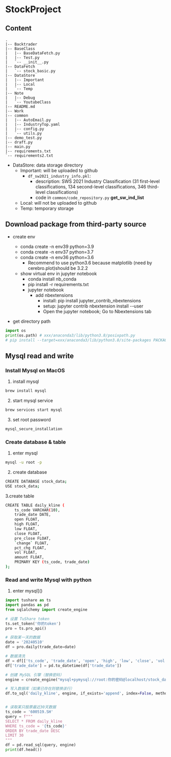 # StockProject
## Content
```
.
|-- Backtrader
|-- BaseClass
|   |-- BaseDataFetch.py
|   |-- Test.py
|   `-- __init__.py
|-- DataFetch
|   `-- stock_basic.py
|-- DataStore
|   |-- Important
|   |-- Local
|   `-- Temp
|-- Note
|   |-- Debug
|   `-- YoutubeClass
|-- README.md
|-- Work
|-- common
|   |-- AutoEmail.py
|   |-- IndustryTop.yaml
|   |-- config.py
|   `-- utils.py
|-- demo_test.py
|-- draft.py
|-- main.py
|-- requirements.txt
`-- requirements2.txt
```

- DataStore: data storage directory
  - Important: will be uploaded to github
    - `df_sw2021_industry_info.pkl`: 
      - description: SWS 2021 Industry Classification (31 first-level classifications, 134 second-level classifications, 346 third-level classifications)
      - code in `common/code_repository.py` **get_sw_ind_list**
  - Local: will not be uploaded to github
  - Temp: temporary storage

## Download package from third-party source
- create env
  - conda create -n env39 python=3.9
  - conda create -n env37 python=3.7
  - conda create -n env36 python=3.6
    - Recommend to use python3.6 because matplotlib (need by cerebro.plot)should be 3.2.2
  - show virtual env in jupyter notebook
    - conda install nb_conda
    - pip install -r requirements.txt
    - jupyter notebook
      - add nbextensions
        - install: pip install jupyter_contrib_nbextensions
        - setup: jupyter contrib nbextension install --user
        - Open the jupyter notebook; Go to Nbextensions tab


- get directory path
```python
import os
print(os.path) # xxx/anaconda3/lib/python3.8/posixpath.py
# pip install --target=xxx/anaconda3/lib/python3.8/site-packages PACKAGE
```

## Mysql read and write
### Install Mysql on MacOS
1. install mysql
```bash
brew install mysql
```
2. start mysql service
```bash
brew services start mysql
```
3. set root password
```bash
mysql_secure_installation
```

### Create database & table
1. enter mysql
```bash
mysql -u root -p
```
2. create database
```bash
CREATE DATABASE stock_data;
USE stock_data;
```
3.create table
```bash
CREATE TABLE daily_kline (
    ts_code VARCHAR(10),
    trade_date DATE,
    open FLOAT,
    high FLOAT,
    low FLOAT,
    close FLOAT,
    pre_close FLOAT,
    `change` FLOAT,
    pct_chg FLOAT,
    vol FLOAT,
    amount FLOAT,
    PRIMARY KEY (ts_code, trade_date)
);
```

### Read and write Mysql with python
1. enter mysql]()
```python
import tushare as ts
import pandas as pd
from sqlalchemy import create_engine

# 设置 TuShare token
ts.set_token('你的token')
pro = ts.pro_api()

# 获取某一天的数据
date = '20240510'
df = pro.daily(trade_date=date)

# 数据清洗
df = df[['ts_code', 'trade_date', 'open', 'high', 'low', 'close', 'vol', 'amount']]
df['trade_date'] = pd.to_datetime(df['trade_date'])

# 创建 MySQL 引擎（替换密码）
engine = create_engine("mysql+pymysql://root:你的密码@localhost/stock_data?charset=utf8")

# 写入数据库（如果已存在则替换该行）
df.to_sql('daily_kline', engine, if_exists='append', index=False, method='multi')


# 读取某只股票最近30天数据
ts_code = '600519.SH'
query = f"""
SELECT * FROM daily_kline
WHERE ts_code = '{ts_code}'
ORDER BY trade_date DESC
LIMIT 30
"""
df = pd.read_sql(query, engine)
print(df.head())

```